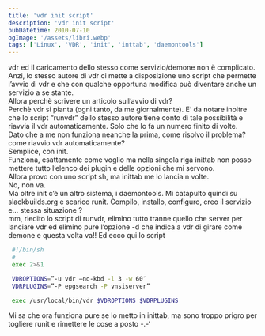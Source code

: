 ```yaml
---
title: 'vdr init script'
description: 'vdr init script'
pubDatetime: 2010-07-10
ogImage: '/assets/libri.webp'
tags: ['Linux', 'VDR', 'init', 'inttab', 'daemontools']
---
```


vdr ed il caricamento dello stesso come servizio/demone non è complicato. Anzi, lo stesso autore di vdr ci mette a disposizione uno script che permette l’avvio di vdr e che con qualche opportuna modifica può diventare anche un servizio a se stante.  
Allora perchè scrivere un articolo sull’avvio di vdr?  
Perchè vdr si pianta (ogni tanto, da me giornalmente). E’ da notare inoltre che lo script “runvdr” dello stesso autore tiene conto di tale possibilità e riavvia il vdr automaticamente. Solo che lo fa un numero finito di volte.  
Dato che a me non funziona neanche la prima, come risolvo il problema? come riavvio vdr automaticamente?  
Semplice, con init.  
Funziona, esattamente come voglio ma nella singola riga inittab non posso mettere tutto l’elenco dei plugin e delle opzioni che mi servono.  
Allora provo con uno script sh, ma inittab me lo lancia n volte.  
No, non va.  
Ma oltre init c’è un altro sistema, i daemontools. Mi catapulto quindi su slackbuilds.org e scarico runit. Compilo, installo, configuro, creo il servizio e… stessa situazione ?  
mm, riedito lo script di runvdr, elimino tutto tranne quello che server per lanciare vdr ed elimino pure l’opzione -d che indica a vdr di girare come demone e questa volta va!!
Ed ecco qui lo script  
```sh
 #!/bin/sh  
 #  
 exec 2>&1

 VDROPTIONS=”-u vdr –no-kbd -l 3 -w 60″  
 VDRPLUGINS=”-P epgsearch -P vnsiserver”

 exec /usr/local/bin/vdr $VDROPTIONS $VDRPLUGINS  
```
Mi sa che ora funziona pure se lo metto in inittab, ma sono troppo prigro per togliere runit e rimettere le cose a posto -.-‘
